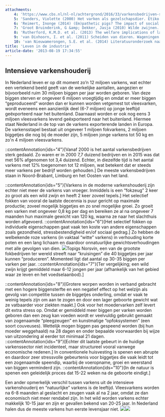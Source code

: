 ```yaml
---
attachments:
    4: 'https://www.cbs.nl/nl-nl/achtergrond/2016/33/varkensbedrijven-steeds-meer-varkens-per-bedrijf﻿'
    5: 'Sanders, Violette (2000) Het varken als gezelschapsdier. Etiko Uitgevers Nieuw Vennep [ISBN 9789052661582]'
    6: 'Reimert, Inonge (2014) (Em)pathetic pigs? The impact of social interactions on welfare, health and productivity. PhD thesis, Wageningen University [ISBN: 978-94-6173-996-4]'
    7: 'Groot Bruinderink, G &amp; Dekker, Jasja (2010) Wilde zwijnen. KNNV uitgeverij [ISBN 9789050113281]'
    8: 'Rutherford, K.M.D. et al. (2013) The welfare implications of large litter size in domestic pig I: biological factors. Animal Welfare 22; p. 199-218'
    9: 'van Dixhoorn, I. et al. (2011) Scheiden van dieren. Wageningen UR Livestock Research, rapport 428'
    10: 'van Nieuwamerongen, S.E. et al. (2014) Literatuuronderzoek naar groepshuisvesting van kraamzeugen en hun biggen, rapport 757, Wageningen UR, Livestock Research'
title: 'Leven in de industrie'
article-date: '2013-08-19 17:34:55'
---
```


Intensieve varkenshouderij
--------------------------

In Nederland leven er op dit moment zo’n 12 miljoen varkens, wat echter een vertekend beeld geeft van de werkelijke aantallen, aangezien er bijvoorbeeld ruim 30 miljoen biggen per jaar worden geboren. Van deze biggen sterven er ongeveer 6 miljoen vroegtijdig en omdat er meer biggen “geproduceerd” worden dan er kunnen worden vetgemest tot vleesvarken, wordt eveneens een aanzienlijk deel (6-7 miljoen) op jonge leeftijd geëxporteerd naar het buitenland. Daarnaast worden er ook nog eens 3 miljoen vleesvarkens levend geëxporteerd naar het buitenland. Hiermee staat Nederland in de top van de varkens exporterende landen in Europa. De varkensstapel bestaat uit ongeveer 1 miljoen fokvarkens, 2 miljoen biggetjes die nog bij de moeder zijn, 5 miljoen jonge varkens tot 50 kg en zo'n 4 miljoen vleesvarkens. 

::contentAnnotation{ids="4"}[Vanaf 2000 is het aantal varkensbedrijven sterk gedaald. Zo waren er in 2000 7,7 duizend bedrijven en in 2015 was dat met 56% afgenomen tot 3,4 duizend. Echter, in diezelfde tijd is het aantal varkens met 12% toegenomen tot 12 miljoen, wat betekent dat er steeds meer varkens per bedrijf worden gehouden.] De meeste varkensbedrijven staan in Noord-Brabant, Limburg en het Oosten van het land. 

::contentAnnotation{ids="5"}[Varkens in de moderne varkenshouderij zijn echter niet meer de varkens van vroeger. Inmiddels is een “fokzeug” 2 keer zo groot als een wild zwijn en heeft 2 keer zoveel tepels.] Het selectief fokken van vooral de laatste decennia is puur gericht op maximale productie; zoveel mogelijk biggetjes en zo snel mogelijke groei. Zo groeit een varken met ongeveer 0,8 kg per dag en bereiken ze al na ongeveer 7 maanden hun maximale gewicht van 120 kg, waarna ze naar het slachthuis worden afgevoerd. ::contentAnnotation{ids="6"}[Het selectief fokken op individuele eigenschappen gaat vaak ten koste van andere eigenschappen zoals gezondheid, stressbestendigheid en/of sociaal gedrag.] Zo hebben de welbekende roze varkens (in vaktaal “witte” varkens) in verhouding korte poten en een lang lichaam en daardoor onnatuurlijke gewichtsverhoudingen met alle gevolgen van dien. ![](http://www.ongehoord.info/wp-content/uploads/2017/12/5785913203_96844e76ac_o.jpg)Topigs Norsvin, een van de grootste fokbedrijven ter wereld streeft naar “kruisingen” die 40 biggetjes per jaar kunnen “produceren”. Momenteel ligt dat aantal op 30-35 biggen per varken per jaar. ::contentAnnotation{ids="7"}[Ter vergelijking; een wild zwijn krijgt gemiddeld maar 6-12 jongen per jaar (afhankelijk van het gebied waar ze leven en het voedselaanbod).] 

::contentAnnotation{ids="8"}[Grotere worpen worden in verband gebracht met een hogere biggensterfte en een negatief effect op het welzijn als gevolg van competitie tussen de biggetjes onderling, omdat er vaak te weinig tepels zijn om aan te zogen en door een lager geboorte gewicht wat ze vatbaarder voor ziekten maakt.] Ook voor het moedervarken zelf levert dit extra stress op. Omdat er gemiddeld meer biggen per varken worden geboren dan een zeug kan voeden wordt er veelvuldig gebruikt gemaakt van zogenaamde “pleegzeugen” en kunstmatige “opfoksystemen” (een soort couveuses). Wettelijk mogen biggen pas gespeend worden (bij hun moeder weggehaald) na 28 dagen en onder bepaalde voorwaarden bij wijze van uitzondering al eerder tot minimaal 21 dagen. ::contentAnnotation{ids="9"}[Echter dit laatste gebeurt in de huidige varkenssector niet incidenteel, maar structureel vooral vanwege economische redenen.] In conventionele huisvesting is spenen een abrupte en daardoor zeer stressvolle gebeurtenis voor biggetjes die vaak leidt tot een zogenaamde speendip, waarbij de voeropname, groei en weerstand van biggen verminderd zijn. ::contentAnnotation{ids="10"}[In de natuur is spenen een geleidelijk proces dat 15-22 weken na de geboorte eindigt.] 

Een ander opmerkelijk verschil tussen varkens uit de intensieve varkenshouderij en “natuurlijke” varkens is de leeftijd. Vleesvarkens worden na 6-8 maanden al geslacht en zeugen vaak al na 2 jaar, omdat ze dan economisch niet meer rendabel zijn. In het wild worden varkens echter makkelijk 10-15 jaar en zijn er gevallen bekend van 20-25 jaar. In Nederland halen dus de meeste varkens hun eerste levensjaar niet. ![](http://www.ongehoord.info/wp-content/uploads/2017/12/5786124632_62146f55f4_o.jpg)![](http://www.ongehoord.info/wp-content/uploads/2018/01/Varken_Figuur1.png)[](#_ftnref1)